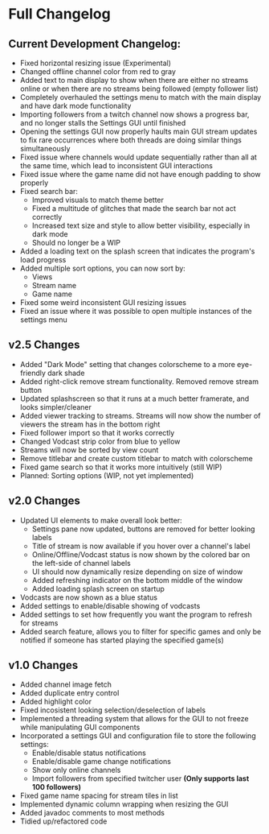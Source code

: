 # Full Changelog
## Current Development Changelog:
- Fixed horizontal resizing issue (Experimental)
- Changed offline channel color from red to gray
- Added text to main display to show when there are either no streams online or when there are no streams being followed (empty follower list)
- Completely overhauled the settings menu to match with the main display and have dark mode functionality
- Importing followers from a twitch channel now shows a progress bar, and no longer stalls the Settings GUI until finished
- Opening the settings GUI now properly haults main GUI stream updates to fix rare occurrences where both threads are doing similar things simultaneously     
- Fixed issue where channels would update sequentially rather than all at the same time, which lead to inconsistent GUI interactions
- Fixed issue where the game name did not have enough padding to show properly
- Fixed search bar:
    - Improved visuals to match theme better
    - Fixed a multitude of glitches that made the search bar not act correctly
    - Increased text size and style to allow better visibility, especially in dark mode
    - Should no longer be a WIP
- Added a loading text on the splash screen that indicates the program's load progress
- Added multiple sort options, you can now sort by:
    - Views
    - Stream name
    - Game name
- Fixed some weird inconsistent GUI resizing issues
- Fixed an issue where it was possible to open multiple instances of the settings menu

    
## v2.5 Changes
- Added "Dark Mode" setting that changes colorscheme to a more eye-friendly dark shade
- Added right-click remove stream functionality. Removed remove stream button
- Updated splashscreen so that it runs at a much better framerate, and looks simpler/cleaner
- Added viewer tracking to streams. Streams will now show the number of viewers the stream has in the bottom right
- Fixed follower import so that it works correctly
- Changed Vodcast strip color from blue to yellow
- Streams will now be sorted by view count
- Remove titlebar and create custom titlebar to match with colorscheme
- Fixed game search so that it works more intuitively (still WIP)
- Planned: Sorting options (WIP, not yet implemented)

## v2.0 Changes
- Updated UI elements to make overall look better:
	- Settings pane now updated, buttons are removed for better looking labels
	- Title of stream is now available if you hover over a channel's label
	- Online/Offline/Vodcast status is now shown by the colored bar on the left-side of channel labels
	- UI should now dynamically resize depending on size of window
	- Added refreshing indicator on the bottom middle of the window
	- Added loading splash screen on startup
- Vodcasts are now shown as a blue status
- Added settings to enable/disable showing of vodcasts
- Added settings to set how frequently you want the program to refresh for streams
- Added search feature, allows you to filter for specific games and only be notified if someone has started playing the specified game(s)

## v1.0 Changes

- Added channel image fetch
- Added duplicate entry control
- Added highlight color
- Fixed incosistent looking selection/deselection of labels
- Implemented a threading system that allows for the GUI to not freeze while manipulating GUI components
- Incorporated a settings GUI and configuration file to store the following settings:
	- Enable/disable status notifications
	- Enable/disable game change notifications
	- Show only online channels
	- Import followers from specified twitcher user **(Only supports last 100 followers)**
- Fixed game name spacing for stream tiles in list
- Implemented dynamic column wrapping when resizing the GUI
- Added javadoc comments to most methods
- Tidied up/refactored code
